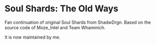 Soul Shards: The Old Ways
==================
Fan continuation of original Soul Shards from ShadwDrgn. Based on the source code of Moze_Intel and Team Whammich.

It is now maintained by me.